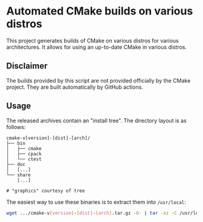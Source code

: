 # Automated CMake builds on various distros

This project generates builds of CMake on various distros for various architectures. It allows for using an up-to-date CMake in various distros.


## Disclaimer

The builds provided by this script are not provided officially by the CMake project. They are built automatically by GitHub actions.


## Usage

The released archives contain an "install tree". The directory layout is as follows:

```
cmake-v[version]-[dist]-[arch]/
├── bin
│   ├── cmake
│   ├── cpack
│   └── ctest
├── doc
│   [...]
└── share
    [...]

# "graphics" courtesy of tree
```

The easiest way to use these binaries is to extract them into `/usr/local`:

```sh
wget .../cmake-v[version]-[dist]-[arch].tar.gz -O- | tar -xz -C /usr/local --strip-components=1
```
